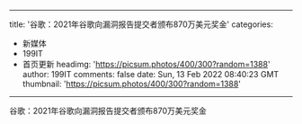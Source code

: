 
---
title: '谷歌：2021年谷歌向漏洞报告提交者颁布870万美元奖金'
categories: 
 - 新媒体
 - 199IT
 - 首页更新
headimg: 'https://picsum.photos/400/300?random=1388'
author: 199IT
comments: false
date: Sun, 13 Feb 2022 08:40:23 GMT
thumbnail: 'https://picsum.photos/400/300?random=1388'
---

<div>   
谷歌：2021年谷歌向漏洞报告提交者颁布870万美元奖金  
</div>
            